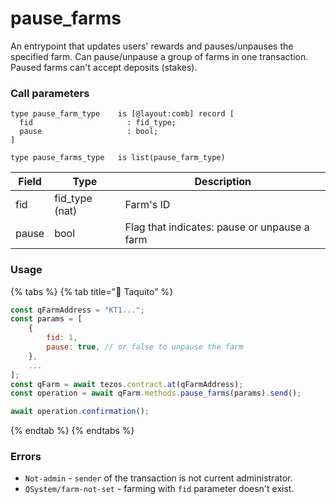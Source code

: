 # pause\_farms

An entrypoint that updates users' rewards and pauses/unpauses the specified farm. Can pause/unpause a group of farms in one transaction. Paused farms can't accept deposits (stakes).

### Call parameters

```pascaligo
type pause_farm_type    is [@layout:comb] record [
  fid                     : fid_type;
  pause                   : bool;
]

type pause_farms_type   is list(pause_farm_type)
```

| Field | Type            | Description                                  |
| ----- | --------------- | -------------------------------------------- |
| fid   | fid\_type (nat) | Farm's ID                                    |
| pause | bool            | Flag that indicates: pause or unpause a farm |

### Usage

{% tabs %}
{% tab title="🌮 Taquito" %}
```javascript
const qFarmAddress = "KT1...";
const params = [
    {
        fid: 1,
        pause: true, // or false to unpause the farm
    },
    ...
];
const qFarm = await tezos.contract.at(qFarmAddress);
const operation = await qFarm.methods.pause_farms(params).send();

await operation.confirmation();
```
{% endtab %}
{% endtabs %}

### Errors

* `Not-admin` - `sender` of the transaction is not current administrator.
* `QSystem/farm-not-set` - farming with `fid` parameter doesn't exist.
